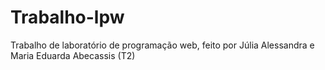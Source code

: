 # Trabalho-lpw
Trabalho de laboratório de programação web, feito por Júlia Alessandra e Maria Eduarda Abecassis (T2)
